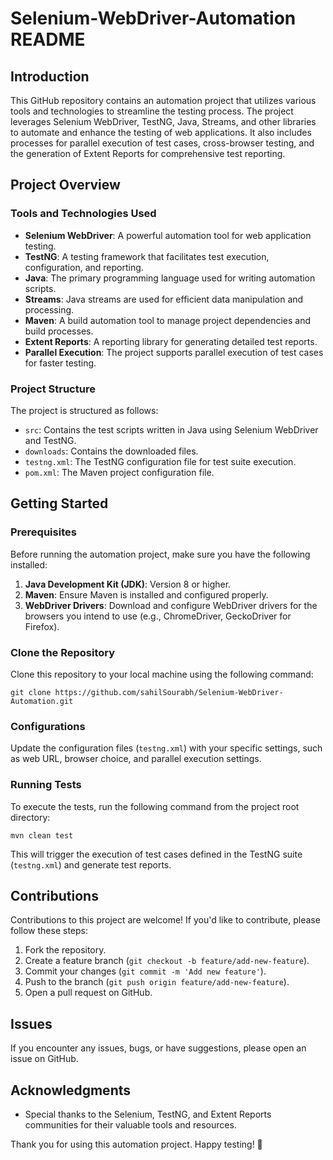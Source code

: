 # Selenium-WebDriver-Automation README

## Introduction

This GitHub repository contains an automation project that utilizes various tools and technologies to streamline the testing process. The project leverages Selenium WebDriver, TestNG, Java, Streams, and other libraries to automate and enhance the testing of web applications. It also includes processes for parallel execution of test cases, cross-browser testing, and the generation of Extent Reports for comprehensive test reporting.

## Project Overview

### Tools and Technologies Used

- **Selenium WebDriver**: A powerful automation tool for web application testing.
- **TestNG**: A testing framework that facilitates test execution, configuration, and reporting.
- **Java**: The primary programming language used for writing automation scripts.
- **Streams**: Java streams are used for efficient data manipulation and processing.
- **Maven**: A build automation tool to manage project dependencies and build processes.
- **Extent Reports**: A reporting library for generating detailed test reports.
- **Parallel Execution**: The project supports parallel execution of test cases for faster testing.

### Project Structure

The project is structured as follows:

- `src`: Contains the test scripts written in Java using Selenium WebDriver and TestNG.
- `downloads`: Contains the downloaded files.
- `testng.xml`: The TestNG configuration file for test suite execution.
- `pom.xml`: The Maven project configuration file.

## Getting Started

### Prerequisites

Before running the automation project, make sure you have the following installed:

1. **Java Development Kit (JDK)**: Version 8 or higher.
2. **Maven**: Ensure Maven is installed and configured properly.
3. **WebDriver Drivers**: Download and configure WebDriver drivers for the browsers you intend to use (e.g., ChromeDriver, GeckoDriver for Firefox).

### Clone the Repository

Clone this repository to your local machine using the following command:

```shell
git clone https://github.com/sahilSourabh/Selenium-WebDriver-Automation.git
```

### Configurations

Update the configuration files (`testng.xml`) with your specific settings, such as web URL, browser choice, and parallel execution settings.

### Running Tests

To execute the tests, run the following command from the project root directory:

```shell
mvn clean test
```

This will trigger the execution of test cases defined in the TestNG suite (`testng.xml`) and generate test reports.

## Contributions

Contributions to this project are welcome! If you'd like to contribute, please follow these steps:

1. Fork the repository.
2. Create a feature branch (`git checkout -b feature/add-new-feature`).
3. Commit your changes (`git commit -m 'Add new feature'`).
4. Push to the branch (`git push origin feature/add-new-feature`).
5. Open a pull request on GitHub.

## Issues

If you encounter any issues, bugs, or have suggestions, please open an issue on GitHub.

## Acknowledgments

- Special thanks to the Selenium, TestNG, and Extent Reports communities for their valuable tools and resources.

Thank you for using this automation project. Happy testing! 🚀
